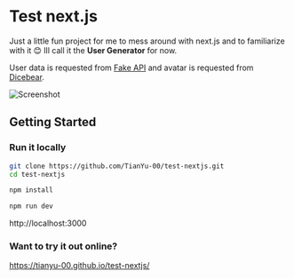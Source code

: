 # Test next.js
Just a little fun project for me to mess around with next.js and to familiarize with it 😊 Ill call it the **User Generator** for now.

User data is requested from [Fake API](https://fakerapi.it/en) and avatar is requested from [Dicebear](https://www.dicebear.com/).

![Screenshot](https://github.com/user-attachments/assets/d920c7a8-7ea5-4064-97c1-52add2e0b282)

## Getting Started


### Run it locally

``` bash
git clone https://github.com/TianYu-00/test-nextjs.git
cd test-nextjs
```

```bash
npm install
```

```bash
npm run dev
```

http://localhost:3000

### Want to try it out online?

https://tianyu-00.github.io/test-nextjs/
